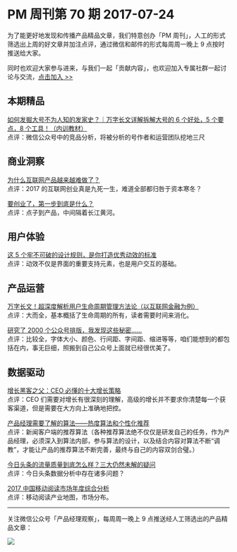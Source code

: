 # PM 周刊第 70 期 2017-07-24

为了能更好地发现和传播产品精品文章，我们特意创办「PM 周刊」，人工的形式筛选出上周的好文章并加注点评，通过微信和邮件的形式每周周一晚上 9 点按时推送给大家。     

同时也欢迎大家参与进来，与我们一起「贡献内容」，也欢迎加入专属社群一起讨论与交流，[点击加入 >>](http://mp.weixin.qq.com/s/w8DK1vV0f3Hpj7u3fCNsiw)   

## 本期精品   

[如何发掘大号不为人知的发家史？｜万字长文详解拆解大号的 6 个好处，5 个要点，8 个工具！（内训教材）](https://mp.weixin.qq.com/s/V2ODsYl1MDuH-ES0XuSGpQ)   
点评：微信公众号中的竞品分析，将被分析的号作者和运营团队挖地三尺           

## 商业洞察 

[为什么互联网产品越来越难做了？](https://mp.weixin.qq.com/s/E8dyobDZPq25Vj9GUm-sBg)   
点评：2017 的互联网创业真是九死一生，难道全部都归咎于资本寒冬？   
  
[要创业了，第一步到底是什么？](https://mp.weixin.qq.com/s/s8vU5lYKl3QwZE7HSmi6rA)    
点评：点子到产品，中间隔着长江黄河。            

## 用户体验

[这 5 个牢不可破的设计规则，是你打造优秀动效的标准](https://mp.weixin.qq.com/s/tnB5G3wtgn-RaIPSep52PQ)   
点评：动效不仅是界面的重要支持元素，也是用户交互的基础。      

## 产品运营

[万字长文！超深度解析用户生命周期管理方法论（以互联网金融为例）](https://mp.weixin.qq.com/s/z542MZjvMYVu-eNO_BlQFQ)   
点评：大而全，基本概括了生命周期的所有，读者需要时间来消化。      

[研究了 2000 个公众号排版，我发现这些秘密……](https://mp.weixin.qq.com/s/5w8e7_femGrRX9BJzuHaqg)   
点评：比较全，字体大小、颜色、行间距、字间距、缩进等等，咱们能想到的都包括在内，事无巨细，照搬到自己公众号上面就已经很优美了。   

## 数据驱动

[增长黑客之父：CEO 必懂的十大增长策略](https://mp.weixin.qq.com/s/xkCkpUVbKa_ZxvsKvKcDjQ)   
点评：CEO 们需要对增长有很深刻的理解，高级的增长并不要求你清楚每一个获客渠道，但是需要在大方向上准确地把控。   

[产品经理需要了解的算法——热度算法和个性化推荐](http://www.365yg.com/group/6444311139995697421/?iid=12194047802)    
点评：新闻客户端的推荐算法（各种推荐算法绝不仅仅是研发自己的任务，作为产品经理，必须深入到算法内部，参与算法的设计，以及结合内容对算法不断“调教”，才能让产品的推荐算法不断完善，最终与自己的内容双剑合璧。）  

[今日头条的流量质量到底怎么样？三大仍然未解的疑问](https://mp.weixin.qq.com/s/NxuT91Ee7cxT0mlF3Szu9g)   
点评：今日头条数据分析中存在诸多问题？   

[2017 中国移动阅读市场年度综合分析](https://mp.weixin.qq.com/s/AuH4DDb5-18Ef3h6Ucr8rA)   
点评：移动阅读产业地图，市场分布。   
 
---
关注微信公众号「产品经理观察」，每周周一晚上 9 点推送经人工筛选出的产品精品文章：
  
![](http://com-4jplus-temp.qiniudn.com/pmweekly-weixin.jpg)   